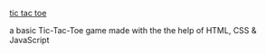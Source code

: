 [tic tac toe](7Eddie20.github.io)

a basic Tic-Tac-Toe game made with the the help of HTML, CSS & JavaScript
